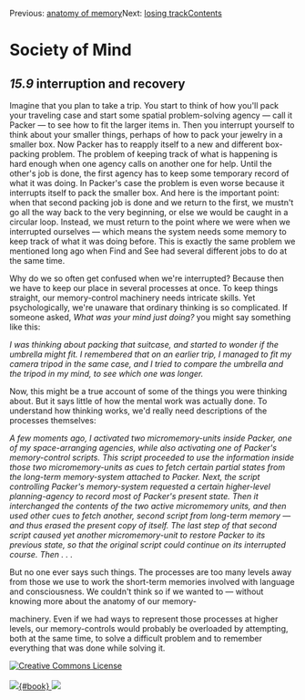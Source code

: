 <div class="chapnav">

<span class="prev">Previous: [anatomy of
memory](./som-15.8.html)</span><span class="next">Next: [losing
track](./som-15.10.html)</span><span
class="contents">[Contents](index.html)</span>
<div class="titlebar">

Society of Mind
===============

</div>

</div>

*15.9* interruption and recovery
--------------------------------

Imagine that you plan to take a trip. You start to think of how you'll
pack your traveling case and start some spatial problem-solving agency —
call it Packer — to see how to fit the larger items in. Then you
interrupt yourself to think about your smaller things, perhaps of how to
pack your jewelry in a smaller box. Now Packer has to reapply itself to
a new and different box-packing problem. The problem of keeping track of
what is happening is hard enough when one agency calls on another one
for help. Until the other's job is done, the first agency has to keep
some temporary record of what it was doing. In Packer's case the problem
is even worse because it interrupts itself to pack the smaller box. And
here is the important point: when that second packing job is done and we
return to the first, we mustn't go all the way back to the very
beginning, or else we would be caught in a circular loop. Instead, we
must return to the point where we were when we interrupted ourselves —
which means the system needs some memory to keep track of what it was
doing before. This is exactly the same problem we mentioned long ago
when Find and See had several different jobs to do at the same time.

Why do we so often get confused when we're interrupted? Because then we
have to keep our place in several processes at once. To keep things
straight, our memory-control machinery needs intricate skills. Yet
psychologically, we're unaware that ordinary thinking is so complicated.
If someone asked, *What was your mind just doing?* you might say
something like this:

*I was thinking about packing that suitcase, and started to wonder if
the umbrella might fit. I remembered that on an earlier trip, I managed
to fit my camera tripod in the same case, and I tried to compare the
umbrella and the tripod in my mind, to see which one was longer.*

Now, this might be a true account of some of the things you were
thinking about. But it says little of how the mental work was actually
done. To understand how thinking works, we'd really need descriptions of
the processes themselves:

*A few moments ago, I activated two micromemory-units inside Packer, one
of my space-arranging agencies, while also activating one of Packer's
memory-control scripts. This script proceeded to use the information
inside those two micromemory-units as cues to fetch certain partial
states from the long-term memory-system attached to Packer. Next, the
script controlling Packer's memory-system requested a certain
higher-level planning-agency to record most of Packer's present state.
Then it interchanged the contents of the two active micromemory units,
and then used other cues to fetch another, second script from long-term
memory — and thus erased the present copy of itself. The last step of
that second script caused yet another micromemory-unit to restore Packer
to its previous state, so that the original script could continue on its
interrupted course. Then . . .*

But no one ever says such things. The processes are too many levels away
from those we use to work the short-term memories involved with language
and consciousness. We couldn't think so if we wanted to — without
knowing more about the anatomy of our memory-

machinery. Even if we had ways to represent those processes at higher
levels, our memory-controls would probably be overloaded by attempting,
both at the same time, to solve a difficult problem and to remember
everything that was done while solving it.

<div class="footer">

[![Creative Commons
License](http://i.creativecommons.org/l/by-nc-sa/3.0/80x15.png)](http://creativecommons.org/licenses/by-nc-sa/3.0/deed.en_US)\
\
[![](./images/som_book.jpeg){#book}
![](./images/a_logo_17.gif)](http://www.amazon.com/gp/product/0671657135?ie=UTF8&camp=1789&creativeASIN=0671657135&linkCode=xm2&tag=marvinminsky)

</div>

